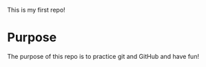 This is my first repo!

# Purpose

The purpose of this repo is to practice git and GitHub and have fun!
